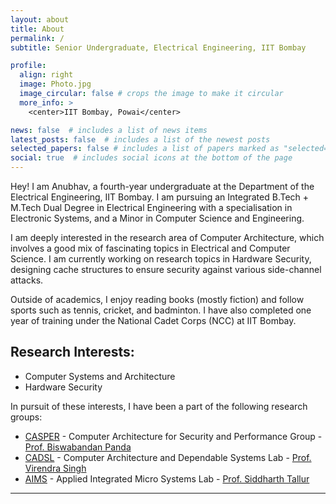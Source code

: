 ```yaml
---
layout: about
title: About
permalink: /
subtitle: Senior Undergraduate, Electrical Engineering, IIT Bombay

profile:
  align: right
  image: Photo.jpg
  image_circular: false # crops the image to make it circular
  more_info: >
    <center>IIT Bombay, Powai</center>

news: false  # includes a list of news items
latest_posts: false  # includes a list of the newest posts
selected_papers: false # includes a list of papers marked as "selected={true}"
social: true  # includes social icons at the bottom of the page
---
```


Hey! I am Anubhav, a fourth-year undergraduate at the Department of the Electrical Engineering, IIT Bombay. I am pursuing an Integrated B.Tech + M.Tech Dual Degree in Electrical Engineering with a specialisation in Electronic Systems, and a Minor in Computer Science and Engineering.

I am deeply interested in the research area of Computer Architecture, which involves a good mix of fascinating topics in Electrical and Computer Science. I am currently working on research topics in Hardware Security, designing cache structures to ensure security against various side-channel attacks.

Outside of academics, I enjoy reading books (mostly fiction) and follow sports such as tennis, cricket, and badminton. I have also completed one year of training under the National Cadet Corps (NCC) at IIT Bombay.

Research Interests:
------------------
* Computer Systems and Architecture
* Hardware Security

In pursuit of these interests, I have been a part of the following research groups:

* [CASPER](https://casper-iitb.github.io/) - Computer Architecture for Security and Performance Group - [Prof. Biswabandan Panda](https://www.cse.iitb.ac.in/~biswa/)
* [CADSL](https://www.ee.iitb.ac.in/~cadsl/index.php) - Computer Architecture and Dependable Systems Lab - [Prof. Virendra Singh](https://www.ee.iitb.ac.in/~viren/)
* [AIMS](http://www.ee.iitb.ac.in/~stallur/index.php/) - Applied Integrated Micro Systems Lab - [Prof. Siddharth Tallur](https://www.ee.iitb.ac.in/web/people/siddharth-tallur/)

---------------------
